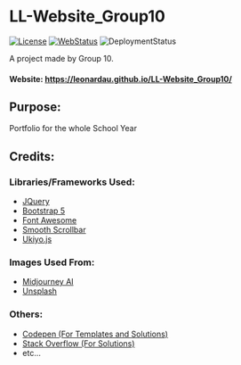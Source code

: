 
# LL-Website_Group10

[![License](https://img.shields.io/github/license/LeonardAu/LL-Website_Group10?label=LICENSE)](https://github.com/LeonardAu/LL-Website_Group10/blob/main/LICENSE)
[![WebStatus](https://img.shields.io/website?down_message=offline&label=website%20status&up_message=active&url=https%3A%2F%2Fleonardau.github.io%2FLL-Website_Group10%2F)](https://leonardau.github.io/LL-Website_Group10/)
![DeploymentStatus](https://img.shields.io/github/deployments/LeonardAu/LL-Website_Group10/github-pages?label=deployment%20status)
  
 A project made by Group 10.
 
 #### Website: https://leonardau.github.io/LL-Website_Group10/


## Purpose:
Portfolio for the whole School Year


## Credits:

### Libraries/Frameworks Used:

- [JQuery](https://jquery.com/)
- [Bootstrap 5](https://getbootstrap.com/)
- [Font Awesome](https://fontawesome.com/)
- [Smooth Scrollbar](https://github.com/idiotWu/smooth-scrollbar)
- [Ukiyo.js](https://github.com/yitengjun/ukiyo-js)

### Images Used From:
- [Midjourney AI](https://www.midjourney.com/)
- [Unsplash](https://unsplash.com/)

### Others:
- [Codepen (For Templates and Solutions)](https://codepen.io/)
- [Stack Overflow (For Solutions)](https://stackoverflow.com/)
- etc...
